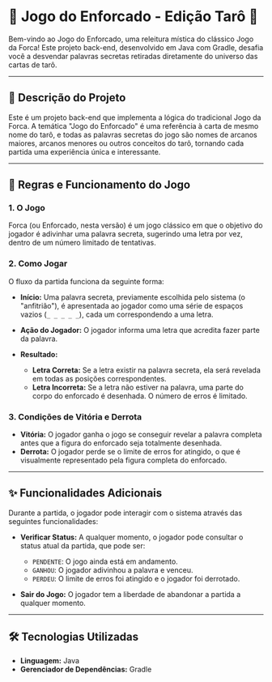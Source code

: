 # 🔮 Jogo do Enforcado - Edição Tarô 🔮

Bem-vindo ao Jogo do Enforcado, uma releitura mística do clássico Jogo da Forca! Este projeto back-end, desenvolvido em Java com Gradle, desafia você a desvendar palavras secretas retiradas diretamente do universo das cartas de tarô.

---

## 📜 Descrição do Projeto

Este é um projeto back-end que implementa a lógica do tradicional Jogo da Forca. A temática "Jogo do Enforcado" é uma referência à carta de mesmo nome do tarô, e todas as palavras secretas do jogo são nomes de arcanos maiores, arcanos menores ou outros conceitos do tarô, tornando cada partida uma experiência única e interessante.

---

## 🎲 Regras e Funcionamento do Jogo

### 1. O Jogo
Forca (ou Enforcado, nesta versão) é um jogo clássico em que o objetivo do jogador é adivinhar uma palavra secreta, sugerindo uma letra por vez, dentro de um número limitado de tentativas.

### 2. Como Jogar
O fluxo da partida funciona da seguinte forma:

- **Início:** Uma palavra secreta, previamente escolhida pelo sistema (o "anfitrião"), é apresentada ao jogador como uma série de espaços vazios (`_ _ _ _ _`), cada um correspondendo a uma letra.

- **Ação do Jogador:** O jogador informa uma letra que acredita fazer parte da palavra.

- **Resultado:**
  - **Letra Correta:** Se a letra existir na palavra secreta, ela será revelada em todas as posições correspondentes.
  - **Letra Incorreta:** Se a letra não estiver na palavra, uma parte do corpo do enforcado é desenhada. O número de erros é limitado.

### 3. Condições de Vitória e Derrota

- **Vitória:** O jogador ganha o jogo se conseguir revelar a palavra completa antes que a figura do enforcado seja totalmente desenhada.
- **Derrota:** O jogador perde se o limite de erros for atingido, o que é visualmente representado pela figura completa do enforcado.

---

## ✨ Funcionalidades Adicionais

Durante a partida, o jogador pode interagir com o sistema através das seguintes funcionalidades:

- **Verificar Status:** A qualquer momento, o jogador pode consultar o status atual da partida, que pode ser:
  - `PENDENTE`: O jogo ainda está em andamento.
  - `GANHOU`: O jogador adivinhou a palavra e venceu.
  - `PERDEU`: O limite de erros foi atingido e o jogador foi derrotado.

- **Sair do Jogo:** O jogador tem a liberdade de abandonar a partida a qualquer momento.

---

## 🛠️ Tecnologias Utilizadas

- **Linguagem:** Java
- **Gerenciador de Dependências:** Gradle
